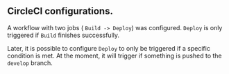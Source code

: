## CircleCI configurations.

A workflow with two jobs ( ``Build -> Deploy``) was configured. ``Deploy`` is only triggered if ``Build`` finishes successfully.

Later, it is possible to configure ``Deploy`` to only be triggered if a specific condition is met. At the moment, it will trigger if something is pushed to the ``develop`` branch.

